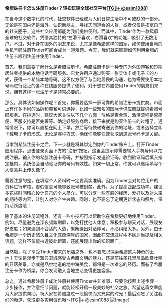 **希腊註冊卡怎么注册Tinder？轻松玩转全球社交平台[[TG💪+ @esim1088](https://t.me/s/esim1088)]**

在当今这个数字化的时代，社交软件已经成为人们日常生活中不可或缺的一部分。无论是在国内还是海外，认识新朋友、寻找志同道合的人群，或者仅仅是拓宽自己的社交圈子，这些社交应用都能为我们提供便利。而其中，Tinder作为一款风靡全球的社交软件，凭借其独特的“左滑不喜欢，右滑喜欢”的功能，吸引了无数用户。不过，对于身在国外的朋友来说，尤其是像希腊这样的国家，如何使用当地的手机号码注册Tinder可能会成为一道难题。今天，我们就来聊聊如何利用希腊的注册卡顺利注册并使用Tinder。

首先，我们需要了解什么是希腊注册卡。希腊注册卡是一种专门为外国游客和短期居住者提供的本地电话号码服务。它允许用户通过购买一张实体卡或电子卡的方式，获得一个希腊本地号码。这不仅方便了与当地居民的沟通，也为需要使用本地号码进行验证的各种在线服务提供了便利。对于想在希腊使用Tinder的朋友们来说，拥有这样一张注册卡是非常必要的。

那么，具体该如何操作呢？首先，你需要选择一家可靠的希腊注册卡提供商。市面上有许多不同的品牌和套餐可供选择，比如一些知名的国际卡供应商就提供希腊号码服务。在挑选时，建议大家关注以下几个方面：价格是否合理、激活流程是否简便、客服支持是否完善等。确定好服务商后，接下来就是购买注册卡的过程了。通常情况下，你可以直接在网上下单，然后等待快递寄送到你的地址，或者选择立即下载电子卡的形式。无论是哪种方式，确保你能够快速获取到这张号码卡是关键。

当拿到希腊注册卡之后，下一步就是将其绑定到你的Tinder账户上。打开Tinder应用程序，点击登录页面下方的“注册”按钮。这里会提示你需要输入手机号码以完成注册。输入你的希腊注册卡号码，并按照指示发送验证码。收到验证码后填入指定框内，系统便会自动验证你的号码有效性。如果一切正常，你就可以继续填写个人信息并上传头像了。

需要注意的是，在填写个人资料时一定要真实准确。因为Tinder会对每位用户的资料进行审核，虚假信息可能导致账号被封禁。此外，为了提高匹配成功率，建议多花些时间精心设计自己的个人简介。可以分享一些有趣的经历、爱好以及对未来的期待等内容，让别人对你产生兴趣。同时，也不要忘了定期更新状态和照片，保持活跃度哦！

除了基本的注册流程外，还有一些小技巧可以帮助你在希腊更好地使用Tinder。例如，尽量避免在深夜频繁刷屏，以免打扰他人休息；积极参与聊天对话，展现友好态度；如果遇到不合适的人选，果断退出对话即可，不必纠结太多。另外，由于希腊是一个历史悠久且文化底蕴深厚的国家，因此在交流过程中不妨适当提及相关话题，这样不仅能拉近彼此距离，还能展现出你的知识面广。

当然啦，除了享受Tinder带来的乐趣之外，也不要忘记探索希腊这片神奇的土地！无论是漫步于雅典卫城感受古希腊文明的魅力，还是前往圣托里尼岛欣赏壮丽的日落美景，亦或是品尝地道的地中海美食，都将是一次难忘的经历。而有了希腊注册卡作为桥梁，你会发现融入当地生活变得更加容易。

总之，通过希腊注册卡成功注册并使用Tinder并非难事，只要你按照上述步骤一步步操作，并注意细节问题，就能轻松开启一段美妙的社交之旅。希望这篇文章能为大家提供帮助，祝大家在希腊度过一段愉快而又充实的时光！最后别忘了关注我们的频道，获取更多实用资讯哦～[[TG💪+ @esim1088](https://t.me/s/esim1088) ![Image](https://i.postimg.cc/4NQfJmqS/Snipaste-2025-05-13-00-14-12.png)]